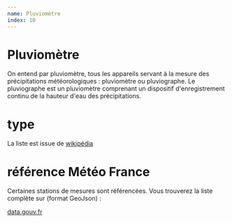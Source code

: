 ```yaml
---
name: Pluviomètre
index: 10
---
```

# Pluviomètre

On entend par pluviomètre, tous les appareils servant à la mesure des précipitations météorologiques : pluviomètre ou pluviographe. Le pluviographe est un pluviomètre comprenant un dispositif d'enregistrement continu de la hauteur d'eau des précipitations.


# type
La liste est issue de [wikipédia](https://fr.wikipedia.org/wiki/Pluviom%C3%A8tre)

# référence Météo France
Certaines stations de mesures sont référencées. Vous trouverez la liste complète sur (format GeoJson) : 

[data.gouv.fr](https://www.data.gouv.fr/fr/datasets/r/1fe544d8-4615-4642-a307-5956a7d90922)

